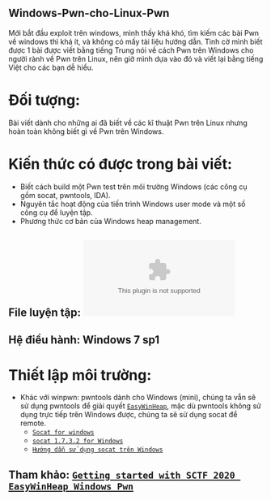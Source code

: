 Windows-Pwn-cho-Linux-Pwn
-

Mới bắt đầu exploit trên windows, mình thấy khá khó, tìm kiếm các bài Pwn về windows thì khá ít, và không có mấy tài liệu hướng dẫn. Tình cờ mình biết được 1 bài được viết bằng tiếng Trung nói về cách Pwn trên Windows cho người rành về Pwn trên Linux, nên giờ mình dựa vào đó và viết lại bằng tiếng Việt cho các bạn dễ hiểu.


# Đối tượng:
Bài viết dành cho những ai đã biết về các kĩ thuật Pwn trên Linux nhưng hoàn toàn không biết gì về Pwn trên Windows. 
# Kiến thức có được trong bài viết:
+ Biết cách build một Pwn test trên môi trường Windows (các công cụ gồm socat, pwntools, IDA).
+ Nguyên tắc hoạt động của tiến trình Windows user mode và một số công cụ để luyện tập.
+ Phương thức cơ bản của Windows heap management.

## File luyện tập: ![`sctf_EasyWinHeap.zip`](sctf_EasyWinHeap.zip)
## Hệ điều hành: Windows 7 sp1
# Thiết lập môi trường:
+ Khác với winpwn: pwntools dành cho Windows (mini), chúng ta vẫn sẽ sử dụng pwntools để giải quyết [`EasyWinHeap`](sctf_EasyWinHeap.zip), mặc dù pwntools không sử dụng trực tiếp trên Windows được, chúng ta sẽ sử dụng socat để remote.
  + [`Socat for windows`](https://sourceforge.net/projects/unix-utils/files/socat/1.7.3.2/)
  + [`socat 1.7.3.2 for Windows`](https://www.cybercircuits.co.nz/web/blog/socat-1-7-3-2-for-windows)
  + [`Hướng dẫn sử dụng socat trên Windows`](https://juejin.im/post/6844903954438963207)



## Tham khảo: [`Getting started with SCTF 2020 EasyWinHeap Windows Pwn`](https://xuanxuanblingbling.github.io/ctf/pwn/2020/07/09/winpwn/?fbclid=IwAR1goy2nYXxkLKbq_cayyHaBtAEZSb2PsIj2ly7Km3zOjWBHQkhxR7zML5E)
